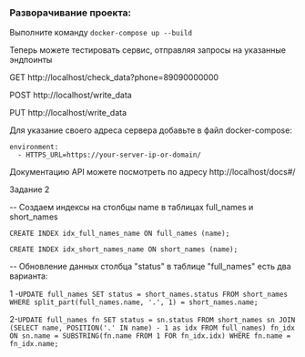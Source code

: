 ### Разворачивание проекта:

Выполните команду
`docker-compose up --build`

Теперь можете тестировать сервис, отправляя запросы на указанные эндпоинты

GET http://localhost/check_data?phone=89090000000

POST http://localhost/write_data

PUT http://localhost/write_data

Для указание своего адреса сервера добавьте в файл docker-compose:

    environment:
      - HTTPS_URL=https://your-server-ip-or-domain/


Документацию API можете посмотреть по адресу http://localhost/docs#/
      
      
Задание 2

-- Создаем индексы на столбцы name в таблицах full_names и short_names

`CREATE INDEX idx_full_names_name ON full_names (name);`

`CREATE INDEX idx_short_names_name ON short_names (name);`

-- Обновление данных столбца "status" в таблице "full_names" есть два варианта:

1 -`UPDATE full_names
SET status = short_names.status
FROM short_names
WHERE split_part(full_names.name, '.', 1) = short_names.name;`


2-`UPDATE full_names fn
SET status = sn.status
FROM short_names sn
JOIN (SELECT name, POSITION('.' IN name) - 1 as idx FROM full_names) fn_idx
ON sn.name = SUBSTRING(fn.name FROM 1 FOR fn_idx.idx)
WHERE fn.name = fn_idx.name;`